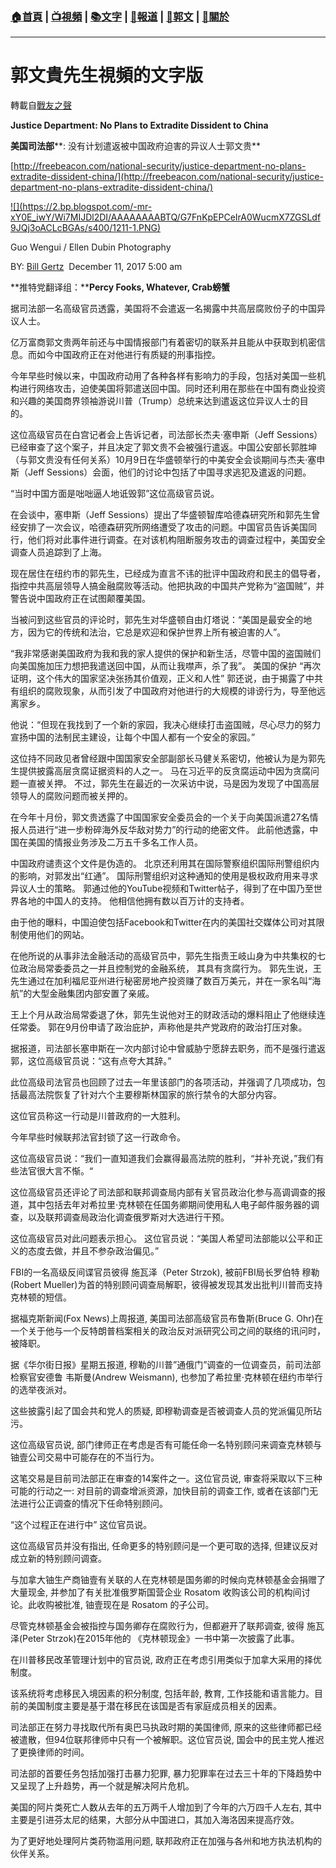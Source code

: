 ###  [:house:首頁](https://github.com/ourhimalayas/home) | [:tv:視頻](https://github.com/ourhimalayas/videos) | [:books:文字](https://github.com/ourhimalayas/txt) | [:newspaper:報道](https://github.com/ourhimalayas/news) | [:eagle:郭文](https://github.com/ourhimalayas/guomedia) | [:pray:關於](https://github.com/ourhimalayas/home/tree/master/about)
---
# 郭文貴先生視頻的文字版
轉載自[戰友之聲](http://littleantvoice.blogspot.com)

**Justice Department: No Plans to Extradite Dissident to China**

**美国司法部****:&nbsp;没有计划遣返被中国政府迫害的异议人士郭文贵**



[http://freebeacon.com/national-security/justice-department-no-plans-extradite-dissident-china/](http://freebeacon.com/national-security/justice-department-no-plans-extradite-dissident-china/)



[!\[\](https://2.bp.blogspot.com/-mr-xY0E_iwY/Wi7MIJDl2DI/AAAAAAAABTQ/G7FnKpEPCeIrA0WucmX7ZGSLdf9JQj3oACLcBGAs/s400/1211-1.PNG)](https://2.bp.blogspot.com/-mr-xY0E_iwY/Wi7MIJDl2DI/AAAAAAAABTQ/G7FnKpEPCeIrA0WucmX7ZGSLdf9JQj3oACLcBGAs/s1600/1211-1.PNG)

Guo Wengui / Ellen Dubin Photography

BY:&nbsp;[Bill Gertz](http://freebeacon.com/author/bill-gertz/ "View all posts by Bill Gertz")&nbsp;
December 11, 2017 5:00 am



**推特党翻译组：****Percy Fooks, Whatever, Crab螃蟹**



据司法部一名高级官员透露，美国将不会遣返一名揭露中共高层腐败份子的中国异议人士。



亿万富商郭文贵两年前还与中国情报部门有着密切的联系并且能从中获取到机密信息。而如今中国政府正在对他进行有质疑的刑事指控。



今年早些时候以来，中国政府动用了各种各样有影响力的手段，包括对美国一些机构进行网络攻击，迫使美国将郭遣送回中国。同时还利用在那些在中国有商业投资和兴趣的美国商界领袖游说川普（Trump）总统来达到遣返这位异议人士的目的。



这位高级官员在白宫记者会上告诉记者，司法部长杰夫·塞申斯（Jeff Sessions）已经审查了这个案子，并且决定了郭文贵不会被强行遣返。中国公安部长郭胜坤（与郭文贵没有任何关系）10月9日在华盛顿举行的中美安全会谈期间与杰夫·塞申斯（Jeff Sessions）会面，他们的讨论中包括了中国寻求逃犯及遣返的问题。



“当时中国方面是咄咄逼人地诋毁郭”这位高级官员说。



在会谈中，塞申斯（Jeff Sessions）提出了华盛顿智库哈德森研究所和郭先生曾经安排了一次会议，哈德森研究所网络遭受了攻击的问题。中国官员告诉美国同行，他们将对此事件进行调查。在对该机构阻断服务攻击的调查过程中，美国安全调查人员追踪到了上海。



现在居住在纽约市的郭先生，已经成为直言不讳的批评中国政府和民主的倡导者，指控中共高层领导人搞金融腐败等活动。他把执政的中国共产党称为“盗国贼”，并警告说中国政府正在试图颠覆美国。



当被问到这些官员的评论时，郭先生对华盛顿自由灯塔说：“美国是最安全的地方，因为它的传统和法治，它总是欢迎和保护世界上所有被迫害的人”。



“我非常感谢美国政府为我和我的家人提供的保护和新生活，尽管中国的盗国贼们向美国施加压力想把我遣送回中国，从而让我噤声，杀了我”。 美国的保护&nbsp;“再次证明，这个伟大的国家坚决张扬其价值观，正义和人性”&nbsp;郭还说，由于揭露了中共有组织的腐败现象，从而引发了中国政府对他进行的大规模的诽谤行为，导至他远离家乡。



他说：“但现在我找到了一个新的家园，我决心继续打击盗国贼，尽心尽力的努力宣扬中国的法制民主建设，让每个中国人都有一个安全的家园。”



这位持不同政见者曾经跟中国国家安全部副部长马健关系密切，他被认为是为郭先生提供披露高层贪腐证据资料的人之一。 马在习近平的反贪腐运动中因为贪腐问题一直被关押。
不过，郭先生在最近的一次采访中说，马是因为发现了中国高层领导人的腐败问题而被关押的。



在今年十月份，郭文贵透露了中国国家安全委员会的一个关于向美国派遣27名情报人员进行“进一步粉碎海外反华敌对势力”的行动的绝密文件。 此前他透露，中国在美国的情报业务涉及二万五千多名工作人员。



中国政府谴责这个文件是伪造的。 北京还利用其在国际警察组织国际刑警组织内的影响，对郭发出“红通”。 国际刑警组织对这种通知的使用是极权政府用来寻求异议人士的策略。
郭通过他的YouTube视频和Twitter帖子，得到了在中国乃至世界各地的中国人的支持。 他相信他拥有数以百万计的支持者。

由于他的曝料，中国迫使包括Facebook和Twitter在内的美国社交媒体公司对其限制使用他们的网站。



在他所说的从事非法金融活动的高级官员中，郭先生指责王岐山身为中共集权的七位政治局常委委员之一并且控制党的金融系统， 其具有贪腐行为。 郭先生说，王先生通过在加利福尼亚州进行秘密房地产投资赚了数百万美元，并在一家名叫“海航”的大型金融集团内部安置了亲戚。

王上个月从政治局常委退了休，郭先生说他对王的财政活动的爆料阻止了他继续连任常委。
郭在9月份申请了政治庇护，声称他是共产党政府的政治打压对象。



据报道，司法部长塞申斯在一次内部讨论中曾威胁宁愿辞去职务，而不是强行遣返郭，这位高级官员说：“这有点夸大其辞。”

此位高级司法官员也回顾了过去一年里该部门的各项活动，并强调了几项成功，包括最高法院恢复了针对六个主要穆斯林国家的旅行禁令的大部分内容。

这位官员称这一行动是川普政府的一大胜利。

今年早些时候联邦法官封锁了这一行政命令。



这位高级官员说：“我们一直知道我们会赢得最高法院的胜利，“并补充说，”我们有些法官很大言不惭。“

这位高级官员还评论了司法部和联邦调查局内部有关官员政治化参与高调调查的报道，其中包括去年对希拉里·克林顿在任国务卿期间使用私人电子邮件服务器的调查，以及联邦调查局政治化调查俄罗斯对大选进行干预。

这位高级官员对此问题表示担心。 这位官员说：“美国人希望司法部能以公平和正义的态度去做，并且不参杂政治偏见。”



FBI的一名高级反间谍官员彼得 施瓦泽（Peter Strzok),&nbsp;被前FBI局长罗伯特 穆勒(Robert Mueller)为首的特别顾问调查局解职，彼得被发现其发出批判川普而支持克林顿的短信。

据福克斯新闻(Fox News)上周报道,&nbsp;美国司法部高级官员布鲁斯(Bruce G. Ohr)在一个关于他与一个反特朗普档案相关的政治反对派研究公司之间的联络的讯问时，被降职。



据《华尔街日报》星期五报道,&nbsp;穆勒的川普”通俄门”调查的一位调查员，前司法部检察官安德鲁 韦斯曼(Andrew Weismann),&nbsp;也参加了希拉里·克林顿在纽约市举行的选举夜派对。



这些披露引起了国会共和党人的质疑,&nbsp;即穆勒调查是否被调查人员的党派偏见所玷污。



这位高级官员说,&nbsp;部门律师正在考虑是否有可能任命一名特别顾问来调查克林顿与铀壹公司交易中可能存在的不当行为。



这笔交易是目前司法部正在审查的14案件之一。这位官员说,&nbsp;审查将采取以下三种可能的行动之一:&nbsp;对目前的调查增派资源，加快目前的调查工作,&nbsp;或者在该部门无法进行公正调查的情况下任命特别顾问。



“这个过程正在进行中”&nbsp;这位官员说。



这位高级官员并没有指出,&nbsp;任命更多的特别顾问是一个更可取的选择,&nbsp;但建议反对成立新的特别顾问调查。



与加拿大铀生产商铀壹有关联的人在克林顿是国务卿的时候向克林顿基金会捐赠了大量现金,&nbsp;并参加了有关批准俄罗斯国营企业&nbsp;Rosatom&nbsp;收购该公司的机构间讨论。此收购被批准,&nbsp;铀壹现在是&nbsp;Rosatom&nbsp;的子公司。



尽管克林顿基金会被指控与国务卿存在腐败行为，但都避开了联邦调查,&nbsp;彼得 施瓦泽(Peter Strzok)在2015年他的 《克林顿现金》一书中第一次披露了此事。



在川普移民改革管理计划中的官员说,&nbsp;政府正在考虑引用类似于加拿大采用的择优制度。



该系统将考虑移民入境因素的积分制度,&nbsp;包括年龄,&nbsp;教育,&nbsp;工作技能和语言能力。目前的美国制度主要是基于潜在移民在该国是否有家庭成员相关的因素。



司法部正在努力寻找取代所有奥巴马执政时期的美国律师,&nbsp;原来的这些律师都已经被遣散，但94位联邦律师中只有一个被解职。这位官员说,&nbsp;国会中的民主党人推迟了更换律师的时间。

司法部的首要任务包括加强打击暴力犯罪,&nbsp;暴力犯罪率在过去三十年的下降趋势中又呈现了上升趋势，再一个就是解决阿片危机。



美国的阿片类死亡人数从去年的五万两千人增加到了今年的六万四千人左右,&nbsp;其中主要是引进芬太尼的结果，大部分从中国进口，其加入海洛因来提高疗效。



为了更好地处理阿片类药物滥用问题,&nbsp;联邦政府正在加强与各州和地方执法机构的伙伴关系。